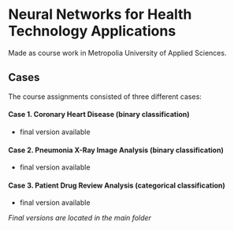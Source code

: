 # Neural Networks for Health Technology Applications
Made as course work in Metropolia University of Applied Sciences.

## Cases

The course assignments consisted of three different cases:
#### Case 1. Coronary Heart Disease (binary classification)
- final version available
#### Case 2. Pneumonia X-Ray Image Analysis (binary classification)
- final version available
#### Case 3. Patient Drug Review Analysis (categorical classification)
- final version available

_Final versions are located in the main folder_
